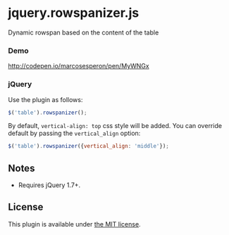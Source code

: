 # jquery.rowspanizer.js
Dynamic rowspan based on the content of the table

### Demo

<http://codepen.io/marcosesperon/pen/MyWNGx>

### jQuery

Use the plugin as follows:

```js
$('table').rowspanizer();
```

By default, `vertical-align: top` css style will be added. You can override default by passing the `vertical_align` option:
```js
$('table').rowspanizer({vertical_align: 'middle'});
```

## Notes

* Requires jQuery 1.7+.

## License

This plugin is available under [the MIT license](http://mths.be/mit).
